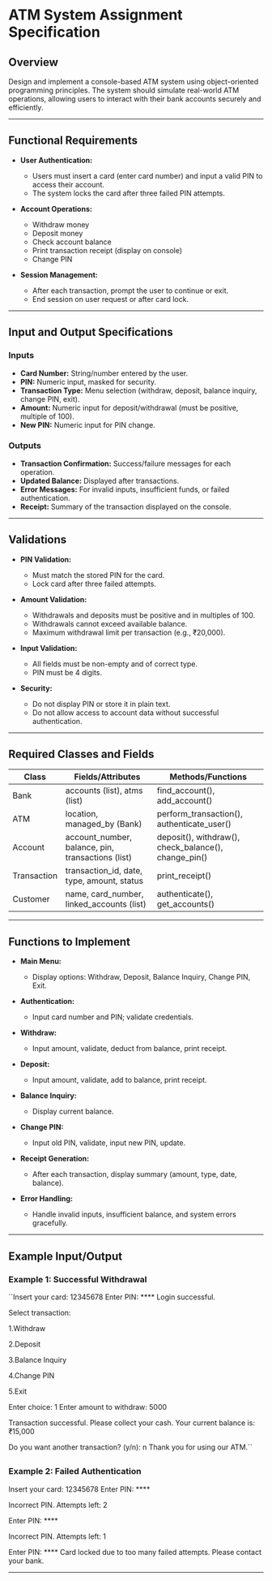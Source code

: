# ATM System Assignment Specification

## Overview

Design and implement a console-based ATM system using object-oriented programming principles. The system should simulate real-world ATM operations, allowing users to interact with their bank accounts securely and efficiently.

---

## Functional Requirements

- **User Authentication:**

  - Users must insert a card (enter card number) and input a valid PIN to access their account.
  - The system locks the card after three failed PIN attempts.

- **Account Operations:**

  - Withdraw money
  - Deposit money
  - Check account balance
  - Print transaction receipt (display on console)
  - Change PIN

- **Session Management:**
  - After each transaction, prompt the user to continue or exit.
  - End session on user request or after card lock.

---

## Input and Output Specifications

### Inputs

- **Card Number:** String/number entered by the user.
- **PIN:** Numeric input, masked for security.
- **Transaction Type:** Menu selection (withdraw, deposit, balance inquiry, change PIN, exit).
- **Amount:** Numeric input for deposit/withdrawal (must be positive, multiple of 100).
- **New PIN:** Numeric input for PIN change.

### Outputs

- **Transaction Confirmation:** Success/failure messages for each operation.
- **Updated Balance:** Displayed after transactions.
- **Error Messages:** For invalid inputs, insufficient funds, or failed authentication.
- **Receipt:** Summary of the transaction displayed on the console.

---

## Validations

- **PIN Validation:**

  - Must match the stored PIN for the card.
  - Lock card after three failed attempts.

- **Amount Validation:**

  - Withdrawals and deposits must be positive and in multiples of 100.
  - Withdrawals cannot exceed available balance.
  - Maximum withdrawal limit per transaction (e.g., ₹20,000).

- **Input Validation:**

  - All fields must be non-empty and of correct type.
  - PIN must be 4 digits.

- **Security:**
  - Do not display PIN or store it in plain text.
  - Do not allow access to account data without successful authentication.

---

## Required Classes and Fields

| Class       | Fields/Attributes                                 | Methods/Functions                                    |
| ----------- | ------------------------------------------------- | ---------------------------------------------------- |
| Bank        | accounts (list), atms (list)                      | find_account(), add_account()                        |
| ATM         | location, managed_by (Bank)                       | perform_transaction(), authenticate_user()           |
| Account     | account_number, balance, pin, transactions (list) | deposit(), withdraw(), check_balance(), change_pin() |
| Transaction | transaction_id, date, type, amount, status        | print_receipt()                                      |
| Customer    | name, card_number, linked_accounts (list)         | authenticate(), get_accounts()                       |

---

## Functions to Implement

- **Main Menu:**

  - Display options: Withdraw, Deposit, Balance Inquiry, Change PIN, Exit.

- **Authentication:**

  - Input card number and PIN; validate credentials.

- **Withdraw:**

  - Input amount, validate, deduct from balance, print receipt.

- **Deposit:**

  - Input amount, validate, add to balance, print receipt.

- **Balance Inquiry:**

  - Display current balance.

- **Change PIN:**

  - Input old PIN, validate, input new PIN, update.

- **Receipt Generation:**

  - After each transaction, display summary (amount, type, date, balance).

- **Error Handling:**
  - Handle invalid inputs, insufficient balance, and system errors gracefully.

---

## Example Input/Output

### Example 1: Successful Withdrawal

``Insert your card: 12345678
Enter PIN: \*\*\*\*
Login successful.

Select transaction:

1.Withdraw

2.Deposit

3.Balance Inquiry

4.Change PIN

5.Exit

Enter choice: 1
Enter amount to withdraw: 5000

Transaction successful. Please collect your cash.
Your current balance is: ₹15,000

Do you want another transaction? (y/n): n
Thank you for using our ATM.``
##
### Example 2: Failed Authentication

Insert your card: 12345678
Enter PIN: \*\*\*\*

Incorrect PIN. Attempts left: 2

Enter PIN: \*\*\*\*

Incorrect PIN. Attempts left: 1

Enter PIN: \*\*\*\*
Card locked due to too many failed attempts. Please contact your bank.

---
